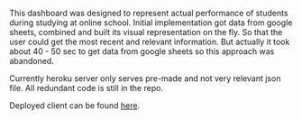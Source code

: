 This dashboard was designed to represent actual performance of students during studying at online school. Initial implementation got data from google sheets, combined and built its visual representation on the fly. So that the user could get the most recent and relevant information. But actually it took about 40 - 50 sec to get data from google sheets so this approach was abandoned.

Currently heroku server only serves pre-made and not very relevant json file. All redundant code is still in the repo.

Deployed client can be found [here](https://anton23kirienko.github.io/mentor-github/index.html).
